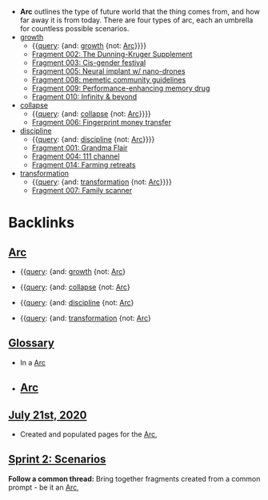 - **Arc** outlines the type of future world that the thing comes from, and how far away it is from today. There are four types of arc, each an umbrella for countless possible scenarios.
- [growth](<growth.md>)
    - {{[query](<query.md>): {and: [growth](<growth.md>) {not: [Arc](<Arc.md>)}}}}
    - [Fragment 002: The Dunning-Kruger Supplement](<Fragment 002: The Dunning-Kruger Supplement.md>)
    - [Fragment 003: Cis-gender festival](<Fragment 003: Cis-gender festival.md>)
    - [Fragment 005: Neural implant w/ nano-drones](<Fragment 005: Neural implant w/ nano-drones.md>)
    - [Fragment 008: memetic community guidelines](<Fragment 008: memetic community guidelines.md>)
    - [Fragment 009: Performance-enhancing memory drug](<Fragment 009: Performance-enhancing memory drug.md>)
    - [Fragment 010: Infinity & beyond](<Fragment 010: Infinity & beyond.md>)
- [collapse](<collapse.md>)
    - {{[query](<query.md>): {and: [collapse](<collapse.md>) {not: [Arc](<Arc.md>)}}}}
    - [Fragment 006: Fingerprint money transfer](<Fragment 006: Fingerprint money transfer.md>)
- [discipline](<discipline.md>)
    - {{[query](<query.md>): {and: [discipline](<discipline.md>) {not: [Arc](<Arc.md>)}}}}
    - [Fragment 001: Grandma Flair](<Fragment 001: Grandma Flair.md>)
    - [Fragment 004: 111 channel](<Fragment 004: 111 channel.md>)
    - [Fragment 014: Farming retreats](<Fragment 014: Farming retreats.md>)
- [transformation](<transformation.md>)
    - {{[query](<query.md>): {and: [transformation](<transformation.md>) {not: [Arc](<Arc.md>)}}}}
    - [Fragment 007: Family scanner](<Fragment 007: Family scanner.md>)

# Backlinks
## [Arc](<Arc.md>)
- {{[query](<query.md>): {and: [growth](<growth.md>) {not: [Arc](<Arc.md>)}

- {{[query](<query.md>): {and: [collapse](<collapse.md>) {not: [Arc](<Arc.md>)}

- {{[query](<query.md>): {and: [discipline](<discipline.md>) {not: [Arc](<Arc.md>)}

- {{[query](<query.md>): {and: [transformation](<transformation.md>) {not: [Arc](<Arc.md>)}

## [Glossary](<Glossary.md>)
- In a [Arc](<Arc.md>)

- ## [Arc](<Arc.md>)

## [July 21st, 2020](<July 21st, 2020.md>)
- Created and populated pages for the [Arc](<Arc.md>),

## [Sprint 2: Scenarios](<Sprint 2: Scenarios.md>)
**Follow a common thread:** Bring together fragments created from a common prompt - be it an [Arc](<Arc.md>),

